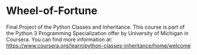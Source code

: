 # Wheel-of-Fortune
Final Project of the Python Classes and Inheritance. This course is part of the Python 3 Programming Specialization offer by University of Michigan in Coursera. You can find more information at: https://www.coursera.org/learn/python-classes-inheritance/home/welcome
